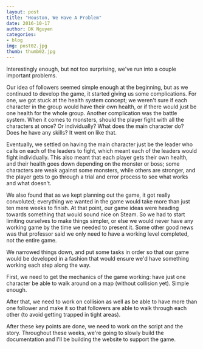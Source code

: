 ```yaml
---
layout: post
title: "Houston, We Have A Problem"
date: 2016-10-17
author: DK Nguyen
categories:
- blog
img: post02.jpg
thumb: thumb02.jpg
---
```

Interestingly enough, but not too surprising, we've run into a couple important problems.

Our idea of followers seemed simple enough at the beginning, but as we continued to develop the game, it started giving us some complications. For one, we got stuck at the health system concept; we weren't sure if each character in the group would have their own health, or if there would just be one health for the whole group. Another complication was the battle system. When it comes to monsters, should the player fight with all the characters at once? Or individually? What does the main character do? Does he have any skills? It went on like that.

Eventually, we settled on having the main character just be the leader who calls on each of the leaders to fight, which meant each of the leaders would fight individually. This also meant that each player gets their own health, and their health goes down depending on the monster or boss; some characters are weak against some monsters, while others are stronger, and the player gets to go through a trial and error process to see what works and what doesn't.

We also found that as we kept planning out the game, it got really convoluted; everything we wanted in the game would take more than just ten mere weeks to finish. At that point, our game ideas were heading towards something that would sound nice on Steam. So we had to start limiting ourselves to make things simpler, or else we would never have any working game by the time we needed to present it. Some other good news was that professor said we only need to have a working level completed, not the entire game.

We narrowed things down, and put some tasks in order so that our game would be developed in a fashion that would ensure we'd have something working each step along the way.

First, we need to get the mechanics of the game working: have just one character be able to walk around on a map (without collision yet). Simple enough.

After that, we need to work on collision as well as be able to have more than one follower and make it so that followers are able to walk through each other (to avoid getting trapped in tight areas).

After these key points are done, we need to work on the script and the story. Throughout these weeks, we're going to slowly build the documentation and I'll be building the website to support the game.
